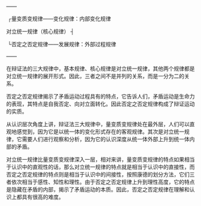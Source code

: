 ——

​						┌量变质变规律——变化规律：内部变化规律

对立统一规律（核心规律）  ┤                                       

​						└否定之否定规律——发展规律：外部过程规律

——

在辩证法的三大规律中，基本规律、核心规律是对立统一规律，其他两个规律都是对立统一规律的展开形式。因此，三者之间不是并列的关系，而是一分为二的关系。

否定之否定规律揭示了矛盾运动过程具有的特点，它告诉人们，矛盾运动是生命力的表现，其特点是自我否定、向对立面转化。因此否定之否定规律构成了辩证运动的实质。

从认识层次角度上讲，辩证法三大规律中，量变质变规律处在最外层，人们可以直观地感觉到，因为它是以统一体的变化形式存在的客观规律。其次是对立统一规律，它需要人们进行观察和分析，因为它的认识深度从统一体外部上升到统一体内部的矛盾。

对立统一规律比量变质变规律深入一层，相对来讲，量变质变规律的特点如果相当于认识中的直观性的话，那么对立统一规律的特点就是相当于认识中的直接性，而否定之否定规律的特点则是相当于认识中的间接性，按照康德的划分方法，它们三者依次相当于感性、知性和理性。由于否定之否定规律上升到理性高度，它的特点是隐藏在矛盾的内部，揭示了矛盾运动的本质。因此，否定之否定规律在理解和认识上都具有很高的难度。